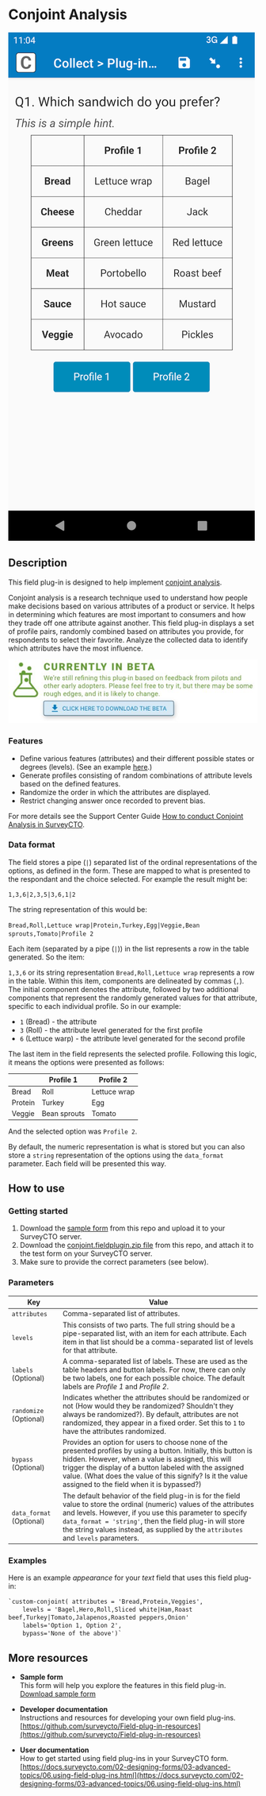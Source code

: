 # Conjoint Analysis

![Default appearance for the 'conjoint' field plug-in](extras/conjoint.png)

## Description

This field plug-in is designed to help implement [conjoint analysis](https://en.wikipedia.org/wiki/Conjoint_analysis).

Conjoint analysis is a research technique used to understand how people make decisions based on various attributes of a product or service. It helps in determining which features are most important to consumers and how they trade off one attribute against another. This field plug-in displays a set of profile pairs, randomly combined based on attributes you provide, for respondents to select their favorite. Analyze the collected data to identify which attributes have the most influence.

[![Download now](extras/beta-release-download.jpg)](https://github.com/surveycto/conjoint/blob/master/conjoint.fieldplugin.zip)

### Features

* Define various features (attributes) and their different possible states or degrees (levels). (See an example [here](extras/use-case-details.md).)
* Generate profiles consisting of random combinations of attribute levels based on the defined features.
* Randomize the order in which the attributes are displayed.
* Restrict changing answer once recorded to prevent bias.

For more details see the Support Center Guide [How to conduct Conjoint Analysis in SurveyCTO](https://support.surveycto.com/hc/en-us/articles/19564034894867).

### Data format

The field stores a pipe (`|`) separated list of the ordinal representations of the options, as defined in the form. These are mapped to what is presented to the respondant and the choice selected. For example the result might be:

    1,3,6|2,3,5|3,6,1|2

The string representation of this would be:

`Bread,Roll,Lettuce wrap|Protein,Turkey,Egg|Veggie,Bean sprouts,Tomato|Profile 2`

Each item (separated by a pipe (`|`)) in the list represents a row in the table generated. So the item: 

 `1,3,6` or its string representation `Bread,Roll,Lettuce wrap` represents a row in the table. Within this item, components are delineated by commas (`,`). The initial component denotes the attribute, followed by two additional components that represent the randomly generated values for that attribute, specific to each individual profile. So in our example:
 
 - `1` (Bread) - the attribute
 - `3` (Roll) - the attribute level generated for the first profile
 - `6` (Lettuce warp) - the attribute level generated for the second profile

The last item in the field represents the selected profile. Following this logic, it means the options were presented as follows: 

|  | Profile 1 | Profile 2 |
| --- | --- | --- |
| Bread | Roll | Lettuce wrap|
| Protein | Turkey | Egg |
| Veggie | Bean sprouts | Tomato |

And the selected option was `Profile 2`.

By default, the numeric representation is what is stored but you can also store a `string` representation of the options using the `data_format` parameter. Each field will be presented this way.

## How to use

### Getting started

1. Download the [sample form](https://github.com/surveycto/conjoint/blob/master/extras/Sample%20form%20Conjoint%20Analysis.xlsx) from this repo and upload it to your SurveyCTO server.
2. Download the [conjoint.fieldplugin.zip file](https://github.com/surveycto/conjoint/blob/master/conjoint.fieldplugin.zip) from this repo, and attach it to the test form on your SurveyCTO server.
3. Make sure to provide the correct parameters (see below).

### Parameters

| Key | Value |
| --- | --- |
| `attributes` | Comma-separated list of attributes. |
| `levels` | This consists of two parts. The full string should be a pipe-separated list, with an item for each attribute. Each item in that list should be a comma-separated list of levels for that attribute. |
| `labels` (Optional) | A comma-separated list of labels. These are used as the table headers and button labels. For now, there can only be two labels, one for each possible choice. The default labels are *Profile 1* and *Profile 2*. |
| `randomize` (Optional) | Indicates whether the attributes should be randomized or not (How would they be randomized? Shouldn't they always be randomized?). By default, attributes are not randomized, they appear in a fixed order. Set this to `1` to have the attributes randomized. |
| `bypass` (Optional) | Provides an option for users to choose none of the presented profiles by using a button. Initially, this button is hidden. However, when a value is assigned, this will trigger the display of a button labeled with the assigned value. (What does the value of this signify? Is it the value assigned to the field when it is bypassed?) |
| `data_format` (Optional) | The default behavior of the field plug-in is for the field value to store the ordinal (numeric) values of the attributes and levels. However, if you use this parameter to specify `data_format = 'string'`, then the field plug-in will store the string values instead, as supplied by the `attributes` and `levels` parameters. |

### Examples

Here is an example *appearance* for your *text* field that uses this field plug-in: 

    `custom-conjoint( attributes = 'Bread,Protein,Veggies', 
        levels = 'Bagel,Hero,Roll,Sliced white|Ham,Roast beef,Turkey|Tomato,Jalapenos,Roasted peppers,Onion' 
        labels='Option 1, Option 2',
        bypass='None of the above')`

## More resources

* **Sample form**  
This form will help you explore the features in this field plug-in.  
[Download sample form](https://github.com/surveycto/conjoint/blob/master/extras/Sample%20form%20Conjoint%20Analysis.xlsx)  

* **Developer documentation**  
Instructions and resources for developing your own field plug-ins.  
[https://github.com/surveycto/Field-plug-in-resources](https://github.com/surveycto/Field-plug-in-resources)

* **User documentation**  
How to get started using field plug-ins in your SurveyCTO form.  
[https://docs.surveycto.com/02-designing-forms/03-advanced-topics/06.using-field-plug-ins.html](https://docs.surveycto.com/02-designing-forms/03-advanced-topics/06.using-field-plug-ins.html)
